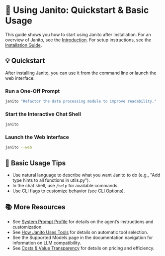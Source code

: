# 🚀 Using Janito: Quickstart & Basic Usage

This guide shows you how to start using Janito after installation. For an overview of Janito, see the [Introduction](../index.md). For setup instructions, see the [Installation Guide](installation.md).

## 💡 Quickstart

After installing Janito, you can use it from the command line or launch the web interface:

### Run a One-Off Prompt
```bash
janito "Refactor the data processing module to improve readability."
```

### Start the Interactive Chat Shell
```bash
janito
```

### Launch the Web Interface
```bash
janito --web
```

## 📝 Basic Usage Tips
- Use natural language to describe what you want Janito to do (e.g., "Add type hints to all functions in utils.py").
- In the chat shell, use `/help` for available commands.
- Use CLI flags to customize behavior (see [CLI Options](../reference/cli-options.md)).

## 📚 More Resources
- See [System Prompt Profile](prompt_profiles.md) for details on the agent’s instructions and customization.
- See [How Janito Uses Tools](using_tools.md) for details on automatic tool selection.
- See the Supported Models page in the documentation navigation for information on LLM compatibility.
- See [Costs & Value Transparency](../about/costs.md) for details on pricing and efficiency.
